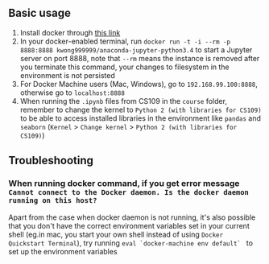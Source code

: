 ## Basic usage

1. Install docker through [this link](https://docs.docker.com/engine/installation/)
2. In your docker-enabled terminal, run `docker run -t -i --rm -p 8888:8888 kwong999999/anaconda-jupyter-python3.4` to start a Jupyter server on port 8888, note that `--rm` means the instance is removed after you terminate this command, your changes to filesystem in the environment is not persisted
3. For Docker Machine users (Mac, Windows), go to `192.168.99.100:8888`, otherwise go to `localhost:8888`
4. When running the `.ipynb` files from CS109 in the `course` folder, remember to change the kernel to `Python 2 (with libraries for CS109)` to be able to access installed libraries in the environment like `pandas` and `seaborn`
(`Kernel` > `Change kernel` > `Python 2 (with libraries for CS109)`)

## Troubleshooting

### When running docker command, if you get error message `Cannot connect to the Docker daemon. Is the docker daemon running on this host?`

Apart from the case when docker daemon is not running, it's also possible that you don't have the correct environment variables set in your current shell (eg.in mac,  you start your own shell instead of using `Docker Quickstart Terminal`), try running ``eval `docker-machine env default` `` to set up the environment variables

